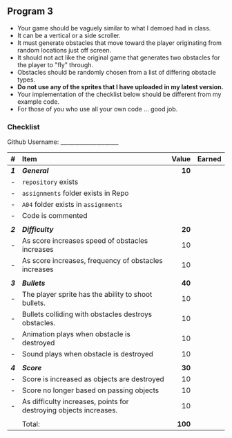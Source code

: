 ## Program 3

- Your game should be vaguely similar to what I demoed had in class. 
- It can be a vertical or a side scroller.
- It must generate obstacles that move toward the player originating from random locations just off screen. 
- It should not act like the original game that generates two obstacles for the player to "fly" through.
- Obstacles should be randomly chosen from a list of differing obstacle types.
- **Do not use any of the sprites that I have uploaded in my latest version.**
- Your implementation of the checklist below should be different from my example code.  
- For those of you who use all your own code ... good job. 

### Checklist

Github Username: _____________________

| #       | Item                                                                           | Value   | Earned |
| :------ | :----------------------------------------------------------------------------- | ------: | ------ |
| ***1*** | ***General***                                                                  | **10**  |        |
| -       | `repository`  exists                                                           |         |        |
| -       | `assignments` folder exists in Repo                                            |         |        |
| -       | `A04` folder exists in `assignments`                                           |         |        |
| -       | Code is commented                                                              |         |        |
|         |                                                                                |         |        |
| ***2*** | ***Difficulty***                                                               | **20**  |        |
| -       | As score increases speed of obstacles increases                                | 10      |        |
| -       | As score increases, frequency of obstacles increases                           | 10      |        |
|         |                                                                                |         |        |
| ***3*** | ***Bullets***                                                                  | **40**  |        |
| -       | The player sprite has the ability to shoot bullets.                            | 10      |        |
| -       | Bullets colliding with obstacles destroys obstacles.                           | 10      |        |
| -       | Animation plays when obstacle is destroyed                                     | 10      |        |
| -       | Sound plays when obstacle is destroyed                                         | 10      |        |
|         |                                                                                |         |        |
| ***4*** | ***Score***                                                                    | **30**  |        |
| -       | Score is increased as objects are destroyed                                    | 10      |        |
| -       | Score no longer based on passing objects                                       | 10      |        |
| -       | As difficulty increases, points for destroying objects increases.              | 10      |        |
|         |                                                                                |         |        |
|         | Total:                                                                         | **100** |        |


[1]: http://f.cl.ly/items/3E231i211n2E042B1U3K/right.png  "Correct"
[2]: http://f.cl.ly/items/2X473C1Q1F2x3S1E4231/wrong.gif  "Incorrect"
[3]: http://f.cl.ly/items/1A0d2Q1J1N1u0C3g0C1s/null.gif  "Errors"
